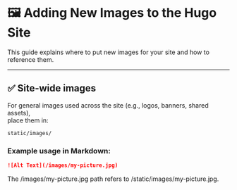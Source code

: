 # 🖼 Adding New Images to the Hugo Site

This guide explains where to put new images for your site and how to reference them.

---

## ✅ Site-wide images

For general images used across the site (e.g., logos, banners, shared assets),  
place them in:

`static/images/`


### Example usage in Markdown:
```markdown
![Alt Text](/images/my-picture.jpg)
```
The /images/my-picture.jpg path refers to /static/images/my-picture.jpg.
